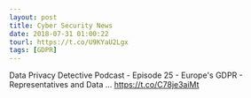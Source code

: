 ```yaml
---
layout: post
title: Cyber Security News
date: 2018-07-31 01:00:22
tourl: https://t.co/U9KYaU2Lgx
tags: [GDPR]
---
```

Data Privacy Detective Podcast - Episode 25 - Europe's GDPR - Representatives and Data ... https://t.co/C78je3aiMt